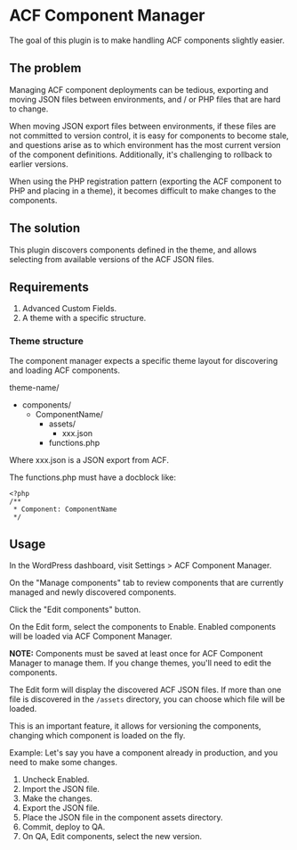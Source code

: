 # ACF Component Manager

The goal of this plugin is to make handling ACF components slightly easier.

## The problem

Managing ACF component deployments can be tedious, exporting and moving JSON files between environments, and / or PHP files that are hard to change.

When moving JSON export files between environments, if these files are not committed to version control, it is easy for components to become stale, and questions arise as to which environment has the most current version of the component definitions.  Additionally, it's challenging to rollback to earlier versions.

When using the PHP registration pattern (exporting the ACF component to PHP and placing in a theme), it becomes difficult to make changes to the components.

## The solution

This plugin discovers components defined in the theme, and allows selecting from available versions of the ACF JSON files.

## Requirements

1. Advanced Custom Fields.
2. A theme with a specific structure.

### Theme structure

The component manager expects a specific theme layout for discovering and loading ACF components.

theme-name/
 - components/
   - ComponentName/
     - assets/
       - xxx.json
     - functions.php

Where xxx.json is a JSON export from ACF.

The functions.php must have a docblock like:
```
<?php
/**
 * Component: ComponentName
 */ 
```

## Usage

In the WordPress dashboard, visit Settings > ACF Component Manager.

On the "Manage components" tab to review components that are currently managed and newly discovered components.  

Click the "Edit components" button.

On the Edit form, select the components to Enable.  Enabled components will be loaded via ACF Component Manager.

**NOTE:** Components must be saved at least once for ACF Component Manager to manage them.  If you change themes, you'll need to edit the components.

The Edit form will display the discovered ACF JSON files.  If more than one file is discovered in the `/assets` directory, you can choose which file will be loaded.

This is an important feature, it allows for versioning the components, changing which component is loaded on the fly.

Example:
Let's say you have a component already in production, and you need to make some changes.
1. Uncheck Enabled.
2. Import the JSON file.
3. Make the changes.
4. Export the JSON file.
5. Place the JSON file in the component assets directory.
6. Commit, deploy to QA.
7. On QA, Edit components, select the new version.


